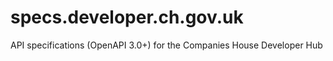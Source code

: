 # specs.developer.ch.gov.uk
API specifications (OpenAPI 3.0+) for the Companies House Developer Hub
